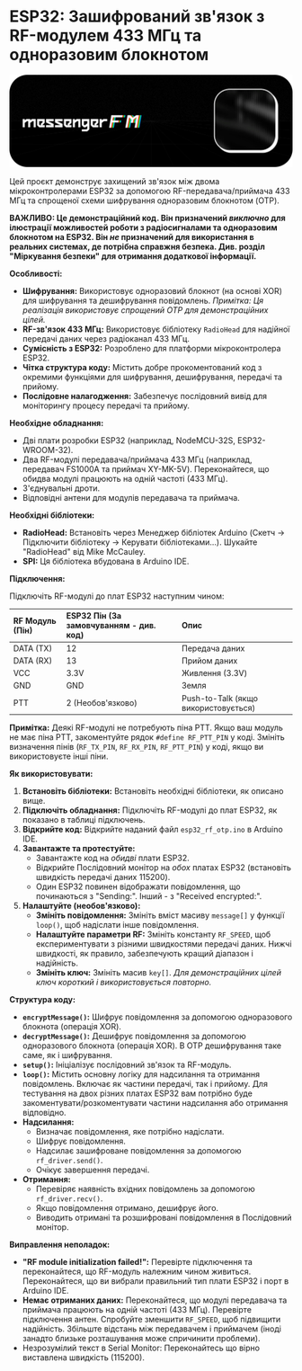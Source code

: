 # ESP32: Зашифрований зв'язок з RF-модулем 433 МГц та одноразовим блокнотом

![alt text][logo]

[logo]: https://github.com/cmpdchtr/messengerFM/blob/main/messengerFM%20about.png?raw=true

Цей проєкт демонструє захищений зв'язок між двома мікроконтролерами ESP32 за допомогою RF-передавача/приймача 433 МГц та спрощеної схеми шифрування одноразовим блокнотом (OTP).

**ВАЖЛИВО: Це демонстраційний код. Він призначений *виключно* для ілюстрації можливостей роботи з радіосигналами та одноразовим блокнотом на ESP32.  Він *не* призначений для використання в реальних системах, де потрібна справжня безпека.  Див. розділ "Міркування безпеки" для отримання додаткової інформації.**

**Особливості:**

*   **Шифрування:** Використовує одноразовий блокнот (на основі XOR) для шифрування та дешифрування повідомлень.  *Примітка: Ця реалізація використовує спрощений OTP для демонстраційних цілей.*
*   **RF-зв'язок 433 МГц:** Використовує бібліотеку `RadioHead` для надійної передачі даних через радіоканал 433 МГц.
*   **Сумісність з ESP32:** Розроблено для платформи мікроконтролера ESP32.
*   **Чітка структура коду:** Містить добре прокоментований код з окремими функціями для шифрування, дешифрування, передачі та прийому.
*   **Послідовне налагодження:** Забезпечує послідовний вивід для моніторингу процесу передачі та прийому.

**Необхідне обладнання:**

*   Дві плати розробки ESP32 (наприклад, NodeMCU-32S, ESP32-WROOM-32).
*   Два RF-модулі передавача/приймача 433 МГц (наприклад, передавач FS1000A та приймач XY-MK-5V).  Переконайтеся, що обидва модулі працюють на одній частоті (433 МГц).
*   З'єднувальні дроти.
*   Відповідні антени для модулів передавача та приймача.

**Необхідні бібліотеки:**

*   **RadioHead:** Встановіть через Менеджер бібліотек Arduino (Скетч -> Підключити бібліотеку -> Керувати бібліотеками...).  Шукайте "RadioHead" від Mike McCauley.
*   **SPI:** Ця бібліотека вбудована в Arduino IDE.

**Підключення:**

Підключіть RF-модулі до плат ESP32 наступним чином:

| RF Модуль (Пін) | ESP32 Пін (За замовчуванням - див. код) | Опис              |
| :------------- | :-------------------------------------- | :---------------- |
| DATA (TX)     | 12                                      | Передача даних   |
| DATA (RX)     | 13                                      | Прийом даних     |
| VCC           | 3.3V                                    | Живлення (3.3V)  |
| GND           | GND                                     | Земля             |
| PTT           | 2 (Необов'язково)                      | Push-to-Talk (якщо використовується) |

**Примітка:** Деякі RF-модулі не потребують піна PTT.  Якщо ваш модуль не має піна PTT, закоментуйте рядок `#define RF_PTT_PIN` у коді.  Змініть визначення пінів (`RF_TX_PIN`, `RF_RX_PIN`, `RF_PTT_PIN`) у коді, якщо ви використовуєте інші піни.

**Як використовувати:**

1.  **Встановіть бібліотеки:** Встановіть необхідні бібліотеки, як описано вище.
2.  **Підключіть обладнання:** Підключіть RF-модулі до плат ESP32, як показано в таблиці підключень.
3.  **Відкрийте код:** Відкрийте наданий файл `esp32_rf_otp.ino` в Arduino IDE.
4.  **Завантажте та протестуйте:**
    *   Завантажте код на *обидві* плати ESP32.
    *   Відкрийте Послідовний монітор на *обох* платах ESP32 (встановіть швидкість передачі даних 115200).
    *   Один ESP32 повинен відображати повідомлення, що починаються з "Sending:". Інший - з "Received encrypted:".
5.  **Налаштуйте (необов'язково):**
    *   **Змініть повідомлення:** Змініть вміст масиву `message[]` у функції `loop()`, щоб надіслати інше повідомлення.
    *   **Налаштуйте параметри RF:** Змініть константу `RF_SPEED`, щоб експериментувати з різними швидкостями передачі даних.  Нижчі швидкості, як правило, забезпечують кращий діапазон і надійність.
    *   **Змініть ключ:** Змініть масив `key[]`.  *Для демонстраційних цілей ключ короткий і використовується повторно.*

**Структура коду:**

*   **`encryptMessage()`:** Шифрує повідомлення за допомогою одноразового блокнота (операція XOR).
*   **`decryptMessage()`:** Дешифрує повідомлення за допомогою одноразового блокнота (операція XOR).  В OTP дешифрування таке саме, як і шифрування.
*   **`setup()`:** Ініціалізує послідовний зв'язок та RF-модуль.
*   **`loop()`:** Містить основну логіку для надсилання та отримання повідомлень. Включає як частини передачі, так і прийому. Для тестування на двох різних платах ESP32 вам потрібно буде закоментувати/розкоментувати частини надсилання або отримання відповідно.
*   **Надсилання:**
    *   Визначає повідомлення, яке потрібно надіслати.
    *   Шифрує повідомлення.
    *   Надсилає зашифроване повідомлення за допомогою `rf_driver.send()`.
    *   Очікує завершення передачі.
*   **Отримання:**
    *   Перевіряє наявність вхідних повідомлень за допомогою `rf_driver.recv()`.
    *   Якщо повідомлення отримано, дешифрує його.
    *   Виводить отримані та розшифровані повідомлення в Послідовний монітор.
      
**Виправлення неполадок:**

*   **"RF module initialization failed!":** Перевірте підключення та переконайтеся, що RF-модуль належним чином живиться.  Переконайтеся, що ви вибрали правильний тип плати ESP32 і порт в Arduino IDE.
*   **Немає отриманих даних:** Переконайтеся, що модулі передавача та приймача працюють на одній частоті (433 МГц).  Перевірте підключення антен.  Спробуйте зменшити `RF_SPEED`, щоб підвищити надійність.  Збільште відстань між передавачем і приймачем (іноді занадто близьке розташування може спричинити проблеми).
*   Незрозумілий текст в Serial Monitor: Переконайтесь що вірно виставлена швидкість (115200).
